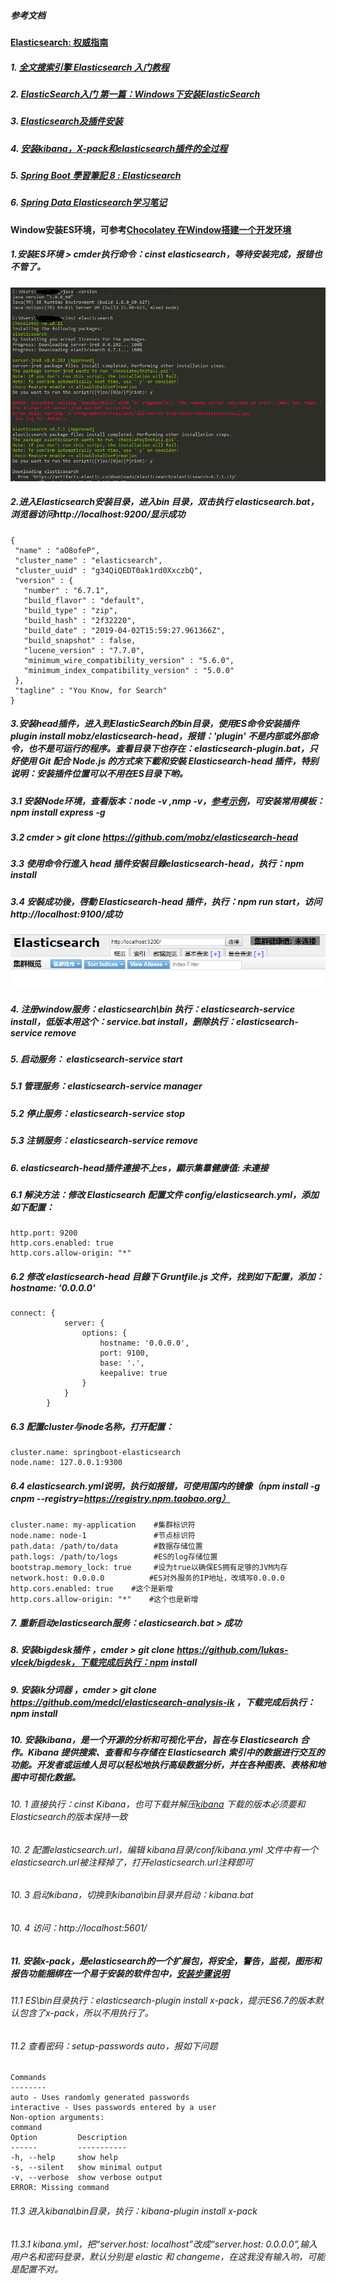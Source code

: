 ##### 参考文档

#### [Elasticsearch: 权威指南](https://elasticsearch.cn/book/elasticsearch_definitive_guide_2.x/)

##### 1. [全文搜索引擎 Elasticsearch 入门教程](http://www.ruanyifeng.com/blog/2017/08/elasticsearch.html)
##### 2. [ElasticSearch入门 第一篇：Windows下安装ElasticSearch](http://www.cnblogs.com/ljhdo/p/4887557.html)
##### 3. [Elasticsearch及插件安装](https://blog.csdn.net/vbirdbest/article/details/79194244)
##### 4. [安装kibana，X-pack和elasticsearch插件的全过程](https://blog.51cto.com/chenx1242/2045569)
##### 5. [Spring Boot 學習筆記 8 : Elasticsearch](https://www.twblogs.net/a/5b7d58662b71770a43deb838)
##### 6. [Spring Data Elasticsearch学习笔记](https://aceofspades.top/u/ace/blogs/12)

#### Window安装ES环境，可参考[Chocolatey 在Window搭建一个开发环境](https://my.oschina.net/liuzidong/blog/3026912)

##### 1.安装ES环境 > cmder执行命令：cinst elasticsearch，等待安装完成，报错也不管了。
![window-install-es.png](windows-install-es\window-install-es.png)
##### 2.进入Elasticsearch安装目录，进入bin 目录，双击执行 elasticsearch.bat，浏览器访问http://localhost:9200/显示成功
 ```
 {
  "name" : "aO8ofeP",
  "cluster_name" : "elasticsearch",
  "cluster_uuid" : "g34QiQEDT0ak1rd0XxczbQ",
  "version" : {
    "number" : "6.7.1",
    "build_flavor" : "default",
    "build_type" : "zip",
    "build_hash" : "2f32220",
    "build_date" : "2019-04-02T15:59:27.961366Z",
    "build_snapshot" : false,
    "lucene_version" : "7.7.0",
    "minimum_wire_compatibility_version" : "5.6.0",
    "minimum_index_compatibility_version" : "5.0.0"
  },
  "tagline" : "You Know, for Search"
}
 ```

##### 3.安装head插件，进入到ElasticSearch的bin目录，使用ES命令安装插件  plugin install mobz/elasticsearch-head，报错：'plugin' 不是内部或外部命令，也不是可运行的程序。查看目录下也存在：elasticsearch-plugin.bat，只好使用 Git 配合 Node.js 的方式來下載和安裝 Elasticsearch-head 插件，特别说明：安装插件位置可以不用在ES目录下哟。
 
##### 3.1 安装Node环境，查看版本：node -v ,nmp -v，[参考示例](https://www.jianshu.com/p/03a76b2e7e00)，可安装常用模板：npm install express -g
##### 3.2 cmder > git clone https://github.com/mobz/elasticsearch-head
##### 3.3 使用命令行進入 head 插件安裝目錄elasticsearch-head，执行：npm install
##### 3.4 安裝成功後，啓動 Elasticsearch-head 插件，执行：npm run start，访问http://localhost:9100/成功 
![elasticsearch-head-to-web.png](windows-install-es/elasticsearch-head-to-web.png)

##### 4. 注册window服务：elasticsearch\bin 执行：elasticsearch-service install，低版本用这个：service.bat install，删除执行：elasticsearch-service remove
  
##### 5. 启动服务： elasticsearch-service start
##### 5.1 管理服务：elasticsearch-service manager
##### 5.2 停止服务：elasticsearch-service stop
##### 5.3 注销服务：elasticsearch-service remove

##### 6. elasticsearch-head插件連接不上es，顯示集羣健康值: 未連接
##### 6.1 解決方法：修改 Elasticsearch 配置文件 config/elasticsearch.yml，添加如下配置：
```
http.port: 9200
http.cors.enabled: true
http.cors.allow-origin: "*"
```
  
##### 6.2 修改 elasticsearch-head 目錄下 Gruntfile.js 文件，找到如下配置，添加：hostname: '0.0.0.0'
```
connect: {
			server: {
				options: {
					hostname: '0.0.0.0',
					port: 9100,
					base: '.',
					keepalive: true
				}
			}
		}
```

##### 6.3 配置cluster与node名称，打开配置：
```
cluster.name: springboot-elasticsearch
node.name: 127.0.0.1:9300
```

##### 6.4 elasticsearch.yml说明，执行如报错，可使用国内的镜像（npm install -g cnpm --registry=https://registry.npm.taobao.org）
```
cluster.name: my-application    #集群标识符
node.name: node-1               #节点标识符
path.data: /path/to/data        #数据存储位置
path.logs: /path/to/logs        #ES的log存储位置
bootstrap.memory_lock: true     #设为true以确保ES拥有足够的JVM内存
network.host: 0.0.0.0          #ES对外服务的IP地址，改填写0.0.0.0
http.cors.enabled: true    #这个是新增
http.cors.allow-origin: "*"    #这个也是新增
```


##### 7. 重新启动elasticsearch服务：elasticsearch.bat > 成功
  
##### 8. 安装bigdesk插件 ，cmder > git clone https://github.com/lukas-vlcek/bigdesk，下载完成后执行：npm install
##### 9. 安装ik分词器 ，cmder > git clone https://github.com/medcl/elasticsearch-analysis-ik ，下载完成后执行：npm install

##### 10. 安装kibana，是一个开源的分析和可视化平台，旨在与 Elasticsearch 合作。Kibana 提供搜索、查看和与存储在 Elasticsearch 索引中的数据进行交互的功能。开发者或运维人员可以轻松地执行高级数据分析，并在各种图表、表格和地图中可视化数据。
###### 10. 1 直接执行：cinst Kibana，也可下载并解压[kibana](https://www.elastic.co/downloads/kibana) 下载的版本必须要和Elasticsearch的版本保持一致
###### 10. 2 配置elasticsearch.url，编辑 kibana目录/conf/kibana.yml 文件中有一个elasticsearch.url被注释掉了，打开elasticsearch.url注释即可
###### 10. 3 启动kibana，切换到kibana\bin目录并启动：kibana.bat
###### 10. 4 访问：http://localhost:5601/

##### 11. 安装x-pack，是elasticsearch的一个扩展包，将安全，警告，监视，图形和报告功能捆绑在一个易于安装的软件包中，[安装步骤说明](https://www.elastic.co/downloads/x-pack)
###### 11.1 ES\bin目录执行：elasticsearch-plugin install x-pack，提示ES6.7的版本默认包含了x-pack，所以不用执行了。
###### 11.2 查看密码：setup-passwords auto，报如下问题
```
Commands
--------
auto - Uses randomly generated passwords
interactive - Uses passwords entered by a user
Non-option arguments:
command
Option         Description
------         -----------
-h, --help     show help
-s, --silent   show minimal output
-v, --verbose  show verbose output
ERROR: Missing command
```
 
###### 11.3 进入kibana\bin目录，执行：kibana-plugin install x-pack
###### 11.3.1 kibana.yml，把“server.host: localhost”改成“server.host: 0.0.0.0”,输入用户名和密码登录，默认分别是 elastic 和 changeme，在这我没有输入哟，可能是配置不对。









